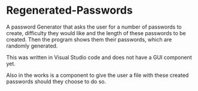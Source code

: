 # Regenerated-Passwords
A password Generator that asks the user for a number of passwords to create, difficulty they would like and the length of these passwords to be created. Then the program shows them their passwords, which are randomly generated. 

This was written in Visual Studio code and does not have a GUI component yet. 

Also in the works is a component to give the user a file with these created passwords should they choose to do so. 
